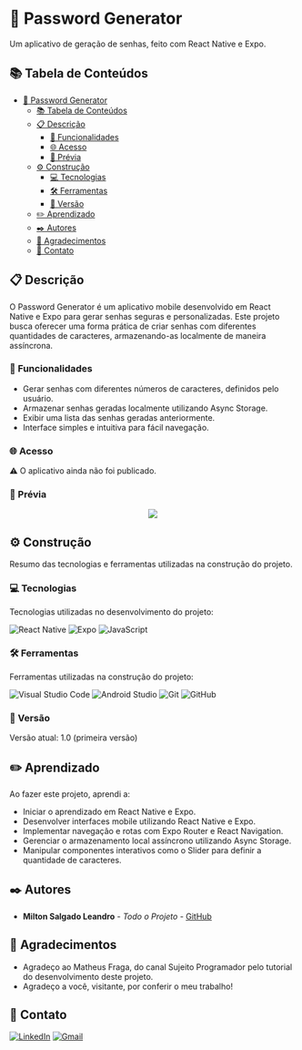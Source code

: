 # 🔐 Password Generator

Um aplicativo de geração de senhas, feito com React Native e Expo.

## 📚 Tabela de Conteúdos

- [🔐 Password Generator](#-password-generator)
  - [📚 Tabela de Conteúdos](#-tabela-de-conteúdos)
  - [📋 Descrição](#-descrição)
    - [🚀 Funcionalidades](#-funcionalidades)
    - [🌐 Acesso](#-acesso)
    - [📸 Prévia](#-prévia)
  - [⚙️ Construção](#️-construção)
    - [💻 Tecnologias](#-tecnologias)
    - [🛠️ Ferramentas](#️-ferramentas)
    - [📌 Versão](#-versão)
  - [✏️ Aprendizado](#️-aprendizado)
  - [✒️ Autores](#️-autores)
  - [🎁 Agradecimentos](#-agradecimentos)
  - [📨 Contato](#-contato)

## 📋 Descrição

O Password Generator é um aplicativo mobile desenvolvido em React Native e Expo para gerar senhas seguras e personalizadas. Este projeto busca oferecer uma forma prática de criar senhas com diferentes quantidades de caracteres, armazenando-as localmente de maneira assíncrona.

### 🚀 Funcionalidades

- Gerar senhas com diferentes números de caracteres, definidos pelo usuário.
- Armazenar senhas geradas localmente utilizando Async Storage.
- Exibir uma lista das senhas geradas anteriormente.
- Interface simples e intuitiva para fácil navegação.

### 🌐 Acesso

⚠️ O aplicativo ainda não foi publicado.

### 📸 Prévia

<div align="center">
  <img src="./src/assets/images/desktop-index.png">
</div>

## ⚙️ Construção

Resumo das tecnologias e ferramentas utilizadas na construção do projeto.

### 💻 Tecnologias

Tecnologias utilizadas no desenvolvimento do projeto:

![React Native](https://img.shields.io/badge/react_native-%2320232a.svg?style=for-the-badge&logo=react&logoColor=%2361DAFB)
![Expo](https://img.shields.io/badge/expo-1C1E24?style=for-the-badge&logo=expo&logoColor=white)
![JavaScript](https://img.shields.io/badge/javascript-%23323330.svg?style=for-the-badge&logo=javascript&logoColor=%23F7DF1E)

### 🛠️ Ferramentas

Ferramentas utilizadas na construção do projeto:

![Visual Studio Code](https://img.shields.io/badge/Visual%20Studio%20Code-0078d7.svg?style=for-the-badge&logo=visual-studio-code&logoColor=white)
![Android Studio](https://img.shields.io/badge/Android%20Studio-3DDC84.svg?style=for-the-badge&logo=android-studio&logoColor=white)
![Git](https://img.shields.io/badge/git-%23F05033.svg?style=for-the-badge&logo=git&logoColor=white)
![GitHub](https://img.shields.io/badge/github-%23121011.svg?style=for-the-badge&logo=github&logoColor=white)

### 📌 Versão

Versão atual: 1.0 (primeira versão)

## ✏️ Aprendizado

Ao fazer este projeto, aprendi a:

- Iniciar o aprendizado em React Native e Expo.
- Desenvolver interfaces mobile utilizando React Native e Expo.
- Implementar navegação e rotas com Expo Router e React Navigation.
- Gerenciar o armazenamento local assíncrono utilizando Async Storage.
- Manipular componentes interativos como o Slider para definir a quantidade de caracteres.

## ✒️ Autores

* **Milton Salgado Leandro** - *Todo o Projeto* - [GitHub](https://github.com/milton-salgado)

## 🎁 Agradecimentos

* Agradeço ao Matheus Fraga, do canal Sujeito Programador pelo tutorial do desenvolvimento deste projeto.
* Agradeço a você, visitante, por conferir o meu trabalho!

## 📨 Contato

[![LinkedIn](https://img.shields.io/badge/linkedin-%230077B5.svg?style=for-the-badge&logo=linkedin&logoColor=white)](www.linkedin.com/in/milton-salgado-leandro)
[![Gmail](https://img.shields.io/badge/Gmail-D14836?style=for-the-badge&logo=gmail&logoColor=white)](mailto:miltonsalgadoleandro@gmail.com)